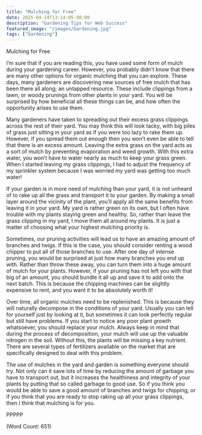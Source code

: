 ```yaml
---
title: "Mulching for Free"
date: 2025-04-24T13:14:05-08:00
description: "Gardening Tips for Web Success"
featured_image: "/images/Gardening.jpg"
tags: ["Gardening"]
---
```


Mulching for Free

I’m sure that if you are reading this, you have used some form of mulch during your gardening career. However, you probably didn’t know that there are many other options for organic mulching that you can explore. These days, many gardeners are discovering new sources of free mulch that has been there all along; an untapped resource. These include clippings from a lawn, or woody prunings from other plants in your yard. You will be surprised by how beneficial all these things can be, and how often the opportunity arises to use them.

Many gardeners have taken to spreading out their excess grass clippings across the rest of their yard. You may think this will look tacky, with big piles of grass just sitting in your yard as if you were too lazy to rake them up. However, if you spread them out enough then you won’t even be able to tell that there is an excess amount. Leaving the extra grass on the yard acts as a sort of mulch by preventing evaporation and weed growth. With this extra water, you won’t have to water nearly as much to keep your grass green. When I started leaving my grass clippings, I had to adjust the frequency of my sprinkler system because I was worried my yard was getting too much water!

If your garden is in more need of mulching than your yard, it is not unheard of to rake up all the grass and transport it to your garden. By making a small layer around the vicinity of the plant, you’ll apply all the same benefits from leaving it in your yard. My yard is rather green on its own, but I often have trouble with my plants staying green and healthy. So, rather than leave the grass clipping in my yard, I move them all around my plants. It is just a matter of choosing what your highest mulching priority is.

Sometimes, our pruning activities will lead us to have an amazing amount of branches and twigs. If this is the case, you should consider renting a wood chipper to put all of those branches to use. After one day of intense pruning, you would be surprised at just how many branches you end up with. Rather than throw these away, you can turn them into a huge amount of mulch for your plants. However, if your pruning has not left you with that big of an amount, you should bundle it all up and save it to add onto the next batch. This is because the chipping machines can be slightly expensive to rent, and you want it to be absolutely worth it!

Over time, all organic mulches need to be replenished. This is because they will naturally decompose in the conditions of your yard. Usually you can tell for yourself just by looking at it, but sometimes it can look perfectly regular but still have problems. If you start to notice any poor plant growth whatsoever, you should replace your mulch. Always keep in mind that during the process of decomposition, your mulch will use up the valuable nitrogen in the soil. Without this, the plants will be missing a key nutrient. There are several types of fertilizers available on the market that are specifically designed to deal with this problem.

The use of mulches in the yard and garden is something everyone should try. Not only can it save lots of time by reducing the amount of garbage you have to transport out, but it increases the healthiness and integrity of your plants by putting that so called garbage to good use. So if you think you would be able to save a good amount of branches and twigs for chipping, or if you think that you are ready to stop raking up all your grass clippings, then I think that mulching is for you.

PPPPP

(Word Count: 651)
